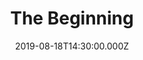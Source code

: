 ---
title: "The Beginning"
image: "https://i.vimeocdn.com/video/807058292.webp?mw=1000&mh=553"
date: "2019-08-18T14:30:00.000Z"
video:
  type: "vimeo"
  id: 354520012
speaker:
  name: "Bart Wilkins"
  permalink: "bart-wilkins"
series: "time-travel"
---